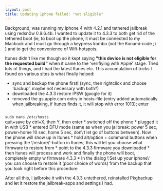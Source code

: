 ```yaml
---
layout: post
title: Updating Iphone failed: "not eligible"
---
```


Background, was running my Iphone 4 with 4.2.1 and tethered jailbreak using redsn0w 0.9.6.4b. I wanted to update it to 4.3.3 to both get rid of the tethered boot (ie, to boot up the phone, it must be connected to my Macbook and I must go through a keypress kombo (not the Konami-code ;) ) and to get the convenience of Wifi-hotspots.

Itunes didn\'t like me though so it kept saying <strong>\"this device is not eligible for the requested build\"</strong> when it came to the \'verifiying with Apple\' stage. Tried lots of things, and I had the latest Itunes etc. This accumulation of tricks I found on various sites is what finally helped:

* sync and backup the phone first! (sync, then rightclick and choose \'backup\', maybe not necessary with both?)
* downloaded the 4.3.3 restore IPSW (google for it)
* removed the gs.apple.com entry in hosts-file (entry added automatically when jailbreaking, if Itunes finds it, it will stop with error 1013); enter
<code>
sudo nano /etc/hosts
</code>
quit+save by ctrl+X, then Y, then enter
* switched off the phone
* plugged it in with USB
* entered DFU mode (same as when you jailbreak: power 5 sec, power+home 10 sec, home 5 sec, don\'t let go of buttons between). Now the phone will show up in Itunes
* hold alt/option + command buttons when pressing the \'restore\'-button in Itunes; this will let you choose what firmware to restore from
* point to the 4.3.3 firmware you downloaded
* then Itunes will process and work and finally the phone will boot, completely empty w firmware 4.3.3
* In the dialog \'Set up your iphone\' you can choose to restore it (poor choice of words) from the backup that you took right before this procedure

After all this, I jailbroke it with the 4.3.3 untethered, reinstalled Pkgbackup and let it restore the jailbreak-apps and settings I had.